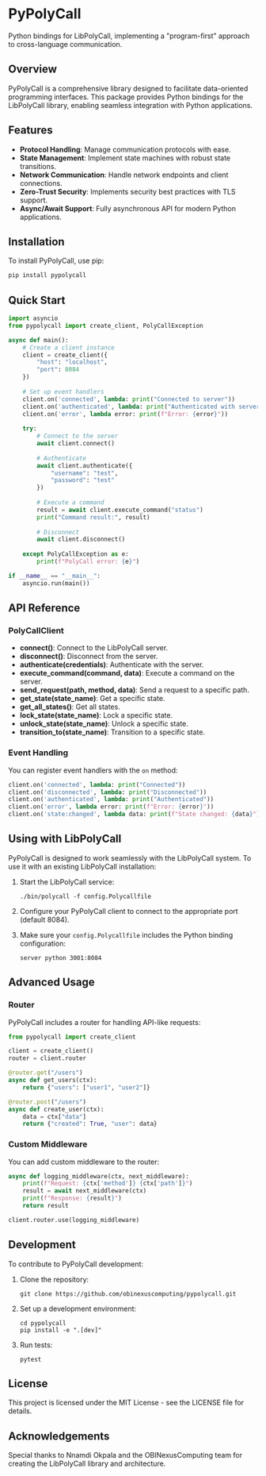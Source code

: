 # PyPolyCall

Python bindings for LibPolyCall, implementing a "program-first" approach to cross-language communication.

## Overview

PyPolyCall is a comprehensive library designed to facilitate data-oriented programming interfaces. This package provides Python bindings for the LibPolyCall library, enabling seamless integration with Python applications.

## Features

- **Protocol Handling**: Manage communication protocols with ease.
- **State Management**: Implement state machines with robust state transitions.
- **Network Communication**: Handle network endpoints and client connections.
- **Zero-Trust Security**: Implements security best practices with TLS support.
- **Async/Await Support**: Fully asynchronous API for modern Python applications.

## Installation

To install PyPolyCall, use pip:

```bash
pip install pypolycall
```

## Quick Start

```python
import asyncio
from pypolycall import create_client, PolyCallException

async def main():
    # Create a client instance
    client = create_client({
        "host": "localhost",
        "port": 8084
    })
    
    # Set up event handlers
    client.on('connected', lambda: print("Connected to server"))
    client.on('authenticated', lambda: print("Authenticated with server"))
    client.on('error', lambda error: print(f"Error: {error}"))
    
    try:
        # Connect to the server
        await client.connect()
        
        # Authenticate
        await client.authenticate({
            "username": "test",
            "password": "test"
        })
        
        # Execute a command
        result = await client.execute_command("status")
        print("Command result:", result)
        
        # Disconnect
        await client.disconnect()
        
    except PolyCallException as e:
        print(f"PolyCall error: {e}")

if __name__ == "__main__":
    asyncio.run(main())
```

## API Reference

### PolyCallClient

- **connect()**: Connect to the LibPolyCall server.
- **disconnect()**: Disconnect from the server.
- **authenticate(credentials)**: Authenticate with the server.
- **execute_command(command, data)**: Execute a command on the server.
- **send_request(path, method, data)**: Send a request to a specific path.
- **get_state(state_name)**: Get a specific state.
- **get_all_states()**: Get all states.
- **lock_state(state_name)**: Lock a specific state.
- **unlock_state(state_name)**: Unlock a specific state.
- **transition_to(state_name)**: Transition to a specific state.

### Event Handling

You can register event handlers with the `on` method:

```python
client.on('connected', lambda: print("Connected"))
client.on('disconnected', lambda: print("Disconnected"))
client.on('authenticated', lambda: print("Authenticated"))
client.on('error', lambda error: print(f"Error: {error}"))
client.on('state:changed', lambda data: print(f"State changed: {data}"))
```

## Using with LibPolyCall

PyPolyCall is designed to work seamlessly with the LibPolyCall system. To use it with an existing LibPolyCall installation:

1. Start the LibPolyCall service:
   ```
   ./bin/polycall -f config.Polycallfile
   ```

2. Configure your PyPolyCall client to connect to the appropriate port (default 8084).

3. Make sure your `config.Polycallfile` includes the Python binding configuration:
   ```
   server python 3001:8084
   ```

## Advanced Usage

### Router

PyPolyCall includes a router for handling API-like requests:

```python
from pypolycall import create_client

client = create_client()
router = client.router

@router.get("/users")
async def get_users(ctx):
    return {"users": ["user1", "user2"]}

@router.post("/users")
async def create_user(ctx):
    data = ctx["data"]
    return {"created": True, "user": data}
```

### Custom Middleware

You can add custom middleware to the router:

```python
async def logging_middleware(ctx, next_middleware):
    print(f"Request: {ctx['method']} {ctx['path']}")
    result = await next_middleware(ctx)
    print(f"Response: {result}")
    return result

client.router.use(logging_middleware)
```

## Development

To contribute to PyPolyCall development:

1. Clone the repository:
   ```
   git clone https://github.com/obinexuscomputing/pypolycall.git
   ```

2. Set up a development environment:
   ```
   cd pypolycall
   pip install -e ".[dev]"
   ```

3. Run tests:
   ```
   pytest
   ```

## License

This project is licensed under the MIT License - see the LICENSE file for details.

## Acknowledgements

Special thanks to Nnamdi Okpala and the OBINexusComputing team for creating the LibPolyCall library and architecture.